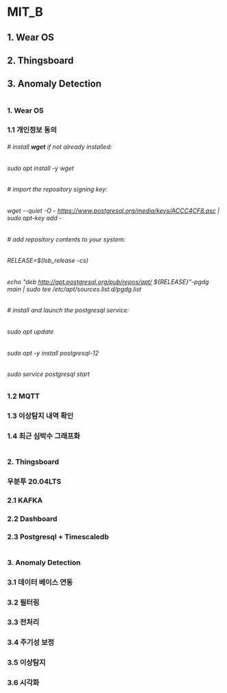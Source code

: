 # MIT_B
## 1. Wear OS
## 2. Thingsboard
## 3. Anomaly Detection
#
### 1. Wear OS
### 1.1 개인정보 동의
###### # install **wget** if not already installed:
###### sudo apt install -y wget

###### # import the repository signing key:
###### wget --quiet -O - https://www.postgresql.org/media/keys/ACCC4CF8.asc | sudo apt-key add -

###### # add repository contents to your system:
###### RELEASE=$(lsb_release -cs)
###### echo "deb http://apt.postgresql.org/pub/repos/apt/ ${RELEASE}"-pgdg main | sudo tee  /etc/apt/sources.list.d/pgdg.list

###### # install and launch the postgresql service:
###### sudo apt update
###### sudo apt -y install postgresql-12
###### sudo service postgresql start
### 1.2 MQTT
### 1.3 이상탐지 내역 확인
### 1.4 최근 심박수 그래프화
#
### 2. Thingsboard
### 우분투 20.04LTS
### 2.1 KAFKA
### 2.2 Dashboard
### 2.3 Postgresql + Timescaledb
#
### 3. Anomaly Detection
### 3.1 데이터 베이스 연동
### 3.2 필터링
### 3.3 전처리
### 3.4 주기성 보정
### 3.5 이상탐지 
### 3.6 시각화
